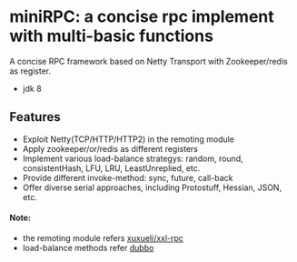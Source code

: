 miniRPC: a concise rpc implement with multi-basic functions
===
A concise RPC framework based on Netty Transport with Zookeeper/redis as register.
- jdk 8

Features
-----------------------------------------------------------
- Exploit Netty(TCP/HTTP/HTTP2) in the remoting module
- Apply zookeeper/or/redis as different registers
- Implement various load-balance strategys: random, round, consistentHash, LFU, LRU, LeastUnreplied, etc.  
- Provide different invoke-method: sync, future, call-back  
- Offer diverse serial approaches, including Protostuff, Hessian, JSON, etc.  

#### Note:  
- the remoting module refers [xuxueli/xxl-rpc](https://github.com/xuxueli/xxl-rpc)  
- load-balance methods refer [dubbo](https://github.com/apache/dubbo)  
